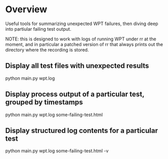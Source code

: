 # Overview

Useful tools for summarizing unexpected WPT failures, then diving deep into
partiular failing test output.

NOTE: this is designed to work with logs of running WPT under rr at the moment,
and in particular a patched version of rr that always prints out the directory
where the recording is stored.

## Display all test files with unexpected results

python main.py wpt.log

## Display process output of a particular test, grouped by timestamps

python main.py wpt.log some-failing-test.html

## Display structured log contents for a particular test

python main.py wpt.log some-failing-test.html -v
